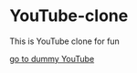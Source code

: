 # YouTube-clone
This is YouTube clone for fun

[go to dummy YouTube](https://mrvikashkumar.github.io/youtube-clone/home.html)
